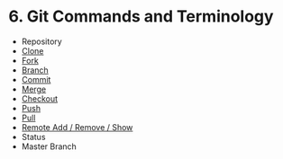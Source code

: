 # 6. Git Commands and Terminology

* Repository
* [Clone](./Commands/Clone.md)
* [Fork](./Commands/Fork.md)
* [Branch](./Commands/Branch.md)
* [Commit](./Commands/Commit.md)
* [Merge](./Commands/Merge.md)
* [Checkout](./Commands/Checkout.md)
* [Push](./Commands/Push.md)
* [Pull](./Commands/Pull.md)
* [Remote Add / Remove / Show](./Commands/Remote%20Add.md)
* Status
* Master Branch

